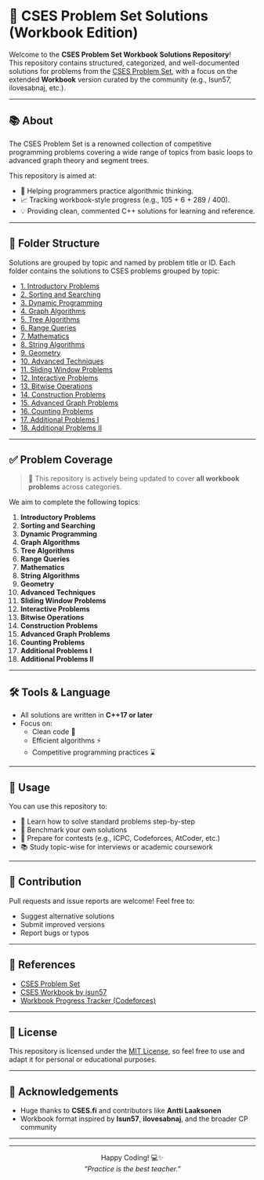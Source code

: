 # 📘 CSES Problem Set Solutions (Workbook Edition)

Welcome to the **CSES Problem Set Workbook Solutions Repository**!  
This repository contains structured, categorized, and well-documented solutions for problems from the [CSES Problem Set](https://cses.fi/problemset/), with a focus on the extended **Workbook** version curated by the community (e.g., Isun57, ilovesabnaj, etc.).

---

## 📚 About

The CSES Problem Set is a renowned collection of competitive programming problems covering a wide range of topics from basic loops to advanced graph theory and segment trees.

This repository is aimed at:

- 🚀 Helping programmers practice algorithmic thinking.
- 📈 Tracking workbook-style progress (e.g., 105 + 6 + 289 / 400).
- 💡 Providing clean, commented C++ solutions for learning and reference.

---

## 📂 Folder Structure

Solutions are grouped by topic and named by problem title or ID. Each folder contains the solutions to CSES problems grouped by topic:
- [1. Introductory Problems](./1.%20Introductory%20Problems)  
- [2. Sorting and Searching](./2.%20Sorting%20and%20Searching)  
- [3. Dynamic Programming](./3.%20Dynamic%20Programming)  
- [4. Graph Algorithms](./4.%20Graph%20Algorithms)  
- [5. Tree Algorithms](./5.%20Tree%20Algorithms)  
- [6. Range Queries](./6.%20Range%20Queries)  
- [7. Mathematics](./7.%20Mathematics)  
- [8. String Algorithms](./8.%20String%20Algorithms)  
- [9. Geometry](./9.%20Geometry)  
- [10. Advanced Techniques](./10.%20Advanced%20Techniques)  
- [11. Sliding Window Problems](./11.%20Sliding%20Window%20Problems)  
- [12. Interactive Problems](./12.%20Interactive%20Problems)  
- [13. Bitwise Operations](./13.%20Bitwise%20Operations)  
- [14. Construction Problems](./14.%20Construction%20Problems)  
- [15. Advanced Graph Problems](./15.%20Advanced%20Graph%20Problems)  
- [16. Counting Problems](./16.%20Counting%20Problems)  
- [17. Additional Problems I](./17.%20Additional%20Problems%20I)  
- [18. Additional Problems II](./18.%20Additional%20Problems%20II)



---

## ✅ Problem Coverage

> 🧠 This repository is actively being updated to cover **all workbook problems** across categories.

We aim to complete the following topics:
1. **Introductory Problems**
2. **Sorting and Searching**
3. **Dynamic Programming**
4. **Graph Algorithms**
5. **Tree Algorithms**
6. **Range Queries**
7. **Mathematics**
8. **String Algorithms**
9. **Geometry**
10. **Advanced Techniques**
11. **Sliding Window Problems**
12. **Interactive Problems**
13. **Bitwise Operations**
14. **Construction Problems**
15. **Advanced Graph Problems**
16. **Counting Problems**
17. **Additional Problems I**
18. **Additional Problems II**

---

## 🛠️ Tools & Language

- All solutions are written in **C++17 or later**
- Focus on:
  - Clean code 🧼
  - Efficient algorithms ⚡
  - Competitive programming practices ⌛

---

## 📌 Usage

You can use this repository to:

- 📖 Learn how to solve standard problems step-by-step
- 🧪 Benchmark your own solutions
- 💼 Prepare for contests (e.g., ICPC, Codeforces, AtCoder, etc.)
- 📚 Study topic-wise for interviews or academic coursework

---

## 🙌 Contribution

Pull requests and issue reports are welcome! Feel free to:

- Suggest alternative solutions
- Submit improved versions
- Report bugs or typos

---

## 🔗 References

- [CSES Problem Set](https://cses.fi/problemset/)
- [CSES Workbook by isun57](https://cses.fi/problemset/workbook)
- [Workbook Progress Tracker (Codeforces)](https://codeforces.com/blog/entry/70018)

---

## 📄 License

This repository is licensed under the [MIT License](LICENSE), so feel free to use and adapt it for personal or educational purposes.

---

## 🤝 Acknowledgements

- Huge thanks to **CSES.fi** and contributors like **Antti Laaksonen**
- Workbook format inspired by **Isun57**, **ilovesabnaj**, and the broader CP community

---
---

<div align="center">

Happy Coding! 💻✨  
<em>“Practice is the best teacher.”</em>

</div>



